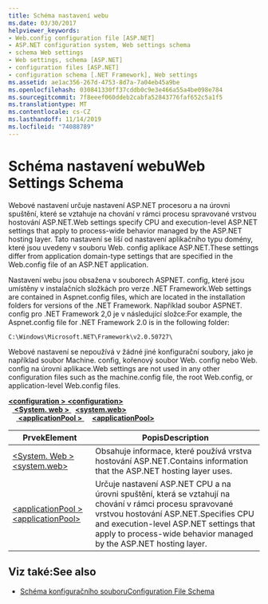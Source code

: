 ```yaml
---
title: Schéma nastavení webu
ms.date: 03/30/2017
helpviewer_keywords:
- Web.config configuration file [ASP.NET]
- ASP.NET configuration system, Web settings schema
- schema Web settings
- Web settings, schema [ASP.NET]
- configuration files [ASP.NET]
- configuration schema [.NET Framework], Web settings
ms.assetid: ae1ac356-267d-4753-8d7a-7a04eb45a9be
ms.openlocfilehash: 030841330ff37cddb0c9e3e466a55a4be098e784
ms.sourcegitcommit: 7f8eeef060ddeb2cabfa52843776faf652c5a1f5
ms.translationtype: MT
ms.contentlocale: cs-CZ
ms.lasthandoff: 11/14/2019
ms.locfileid: "74088789"
---
```

# <a name="web-settings-schema"></a><span data-ttu-id="86c4c-102">Schéma nastavení webu</span><span class="sxs-lookup"><span data-stu-id="86c4c-102">Web Settings Schema</span></span>
<span data-ttu-id="86c4c-103">Webové nastavení určuje nastavení ASP.NET procesoru a na úrovni spuštění, které se vztahuje na chování v rámci procesu spravované vrstvou hostování ASP.NET.</span><span class="sxs-lookup"><span data-stu-id="86c4c-103">Web settings specify CPU and execution-level ASP.NET settings that apply to process-wide behavior managed by the ASP.NET hosting layer.</span></span> <span data-ttu-id="86c4c-104">Tato nastavení se liší od nastavení aplikačního typu domény, které jsou uvedeny v souboru Web. config aplikace ASP.NET.</span><span class="sxs-lookup"><span data-stu-id="86c4c-104">These settings differ from application domain-type settings that are specified in the Web.config file of an ASP.NET application.</span></span>  
  
<span data-ttu-id="86c4c-105">Nastavení webu jsou obsažena v souborech ASPNET. config, které jsou umístěny v instalačních složkách pro verze .NET Framework.</span><span class="sxs-lookup"><span data-stu-id="86c4c-105">Web settings are contained in Aspnet.config files, which are located in the installation folders for versions of the .NET Framework.</span></span> <span data-ttu-id="86c4c-106">Například soubor ASPNET. config pro .NET Framework 2,0 je v následující složce:</span><span class="sxs-lookup"><span data-stu-id="86c4c-106">For example, the Aspnet.config file for .NET Framework 2.0 is in the following folder:</span></span>  
  
`C:\Windows\Microsoft.NET\Framework\v2.0.50727\`  
  
<span data-ttu-id="86c4c-107">Webové nastavení se nepoužívá v žádné jiné konfigurační soubory, jako je například soubor Machine. config, kořenový soubor Web. config nebo Web. config na úrovni aplikace.</span><span class="sxs-lookup"><span data-stu-id="86c4c-107">Web settings are not used in any other configuration files such as the machine.config file, the root Web.config, or application-level Web.config files.</span></span>  

<span data-ttu-id="86c4c-108">[ **\<configuration >** ](../configuration-element.md) </span><span class="sxs-lookup"><span data-stu-id="86c4c-108">[**\<configuration>**](../configuration-element.md)</span></span>\
<span data-ttu-id="86c4c-109">&nbsp;&nbsp;[ **\<System. web >** ](system-web-element-web-settings.md)</span><span class="sxs-lookup"><span data-stu-id="86c4c-109">&nbsp;&nbsp;[**\<system.web>**](system-web-element-web-settings.md)</span></span>\
<span data-ttu-id="86c4c-110">&nbsp;&nbsp;&nbsp;&nbsp;[ **\<applicationPool >** ](applicationpool-element-web-settings.md)</span><span class="sxs-lookup"><span data-stu-id="86c4c-110">&nbsp;&nbsp;&nbsp;&nbsp;[**\<applicationPool>**](applicationpool-element-web-settings.md)</span></span>

|<span data-ttu-id="86c4c-111">Prvek</span><span class="sxs-lookup"><span data-stu-id="86c4c-111">Element</span></span>|<span data-ttu-id="86c4c-112">Popis</span><span class="sxs-lookup"><span data-stu-id="86c4c-112">Description</span></span>|  
|-------------|-----------------|  
|[<span data-ttu-id="86c4c-113">\<System. Web ></span><span class="sxs-lookup"><span data-stu-id="86c4c-113">\<system.web></span></span>](system-web-element-web-settings.md)|<span data-ttu-id="86c4c-114">Obsahuje informace, které používá vrstva hostování ASP.NET.</span><span class="sxs-lookup"><span data-stu-id="86c4c-114">Contains information that the ASP.NET hosting layer uses.</span></span>|  
|[<span data-ttu-id="86c4c-115">\<applicationPool ></span><span class="sxs-lookup"><span data-stu-id="86c4c-115">\<applicationPool></span></span>](applicationpool-element-web-settings.md)|<span data-ttu-id="86c4c-116">Určuje nastavení ASP.NET CPU a na úrovni spuštění, která se vztahují na chování v rámci procesu spravované vrstvou hostování ASP.NET.</span><span class="sxs-lookup"><span data-stu-id="86c4c-116">Specifies CPU and execution-level ASP.NET settings that apply to process-wide behavior managed by the ASP.NET hosting layer.</span></span>|  
  
## <a name="see-also"></a><span data-ttu-id="86c4c-117">Viz také:</span><span class="sxs-lookup"><span data-stu-id="86c4c-117">See also</span></span>

- [<span data-ttu-id="86c4c-118">Schéma konfiguračního souboru</span><span class="sxs-lookup"><span data-stu-id="86c4c-118">Configuration File Schema</span></span>](../index.md)
